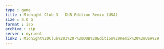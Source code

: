 ```yaml
---
type : game
title : Midnight Club 3 - DUB Edition Remix (USA)
size : 4.0 G
format : iso
archive : zip
server : myrient
link2 : Midnight%20Club%203%20-%20DUB%20Edition%20Remix%20%28USA%29
---
```

